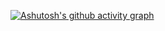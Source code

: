 <!-- (url)![hyp](/wp/AndrewMcCarthy_Moonscapes_9000x9000.jpg) -->

[![Ashutosh's github activity graph](https://github-readme-activity-graph.vercel.app/graph?username=hypn4&theme=high-contrast)](https://github.com/ashutosh00710/github-readme-activity-graph)
